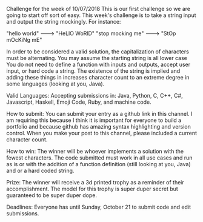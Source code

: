 Challenge for the week of 10/07/2018
This is our first challenge so we are going to start off sort of easy. This week's challenge is to take a string input and output the string mockingly. For instance:

"hello world" ---> "HeLlO WoRlD"
"stop mocking me" ---> "StOp mOcKiNg mE"

In order to be considered a valid solution, the capitalization of characters must be alternating. You may assume the starting string is all lower case
You do not need to define a function with inputs and outputs, accept user input, or hard code a string. The existence of the string is implied and adding these things in increases character count to an extreme degree in some languages (looking at you, Java).

Valid Languages:
Accepting submissions in: Java, Python, C, C++, C#, Javascript, Haskell, Emoji Code, Ruby, and machine code.

How to submit:
You can submit your entry as a github link in this channel. I am requiring this because I think it is important for everyone to build a portfolio and because github has amazing syntax highlighting and version control. When you make your post to this channel, please included a current character count.

How to win:
The winner will be whoever implements a solution with the fewest characters. The code submitted must work in all use cases and run as is or with the addition of a function definition (still looking at you, Java) and or a hard coded string.

Prize:
The winner will receive a 3d printed trophy as a reminder of their accomplishment. The model for this trophy is super duper secret but guaranteed to be super duper dope.

Deadlines:
Everyone has until Sunday, October 21 to submit code and edit submissions.